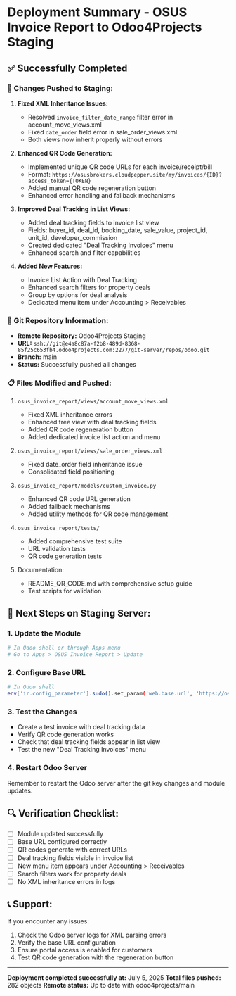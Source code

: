 # Deployment Summary - OSUS Invoice Report to Odoo4Projects Staging

## ✅ Successfully Completed

### 🔧 Changes Pushed to Staging:

1. **Fixed XML Inheritance Issues:**
   - Resolved `invoice_filter_date_range` filter error in account_move_views.xml
   - Fixed `date_order` field error in sale_order_views.xml
   - Both views now inherit properly without errors

2. **Enhanced QR Code Generation:**
   - Implemented unique QR code URLs for each invoice/receipt/bill
   - Format: `https://osusbrokers.cloudpepper.site/my/invoices/{ID}?access_token={TOKEN}`
   - Added manual QR code regeneration button
   - Enhanced error handling and fallback mechanisms

3. **Improved Deal Tracking in List Views:**
   - Added deal tracking fields to invoice list view
   - Fields: buyer_id, deal_id, booking_date, sale_value, project_id, unit_id, developer_commission
   - Created dedicated "Deal Tracking Invoices" menu
   - Enhanced search and filter capabilities

4. **Added New Features:**
   - Invoice List Action with Deal Tracking
   - Enhanced search filters for property deals
   - Group by options for deal analysis
   - Dedicated menu item under Accounting > Receivables

### 🚀 Git Repository Information:

- **Remote Repository:** Odoo4Projects Staging
- **URL:** `ssh://git@e4a8c87a-f2b8-489d-8368-85f25c653fb4.odoo4projects.com:2277/git-server/repos/odoo.git`
- **Branch:** main
- **Status:** Successfully pushed all changes

### 📋 Files Modified and Pushed:

1. `osus_invoice_report/views/account_move_views.xml`
   - Fixed XML inheritance errors
   - Enhanced tree view with deal tracking fields
   - Added QR code regeneration button
   - Added dedicated invoice list action and menu

2. `osus_invoice_report/views/sale_order_views.xml`
   - Fixed date_order field inheritance issue
   - Consolidated field positioning

3. `osus_invoice_report/models/custom_invoice.py`
   - Enhanced QR code URL generation
   - Added fallback mechanisms
   - Added utility methods for QR code management

4. `osus_invoice_report/tests/`
   - Added comprehensive test suite
   - URL validation tests
   - QR code generation tests

5. Documentation:
   - README_QR_CODE.md with comprehensive setup guide
   - Test scripts for validation

## 🔄 Next Steps on Staging Server:

### 1. Update the Module
```bash
# In Odoo shell or through Apps menu
# Go to Apps > OSUS Invoice Report > Update
```

### 2. Configure Base URL
```bash
# In Odoo shell
env['ir.config_parameter'].sudo().set_param('web.base.url', 'https://osusbrokers.cloudpepper.site')
```

### 3. Test the Changes
- Create a test invoice with deal tracking data
- Verify QR code generation works
- Check that deal tracking fields appear in list view
- Test the new "Deal Tracking Invoices" menu

### 4. Restart Odoo Server
Remember to restart the Odoo server after the git key changes and module updates.

## 🔍 Verification Checklist:

- [ ] Module updated successfully
- [ ] Base URL configured correctly
- [ ] QR codes generate with correct URLs
- [ ] Deal tracking fields visible in invoice list
- [ ] New menu item appears under Accounting > Receivables
- [ ] Search filters work for property deals
- [ ] No XML inheritance errors in logs

## 📞 Support:

If you encounter any issues:
1. Check the Odoo server logs for XML parsing errors
2. Verify the base URL configuration
3. Ensure portal access is enabled for customers
4. Test QR code generation with the regeneration button

---
**Deployment completed successfully at:** July 5, 2025
**Total files pushed:** 282 objects
**Remote status:** Up to date with odoo4projects/main
